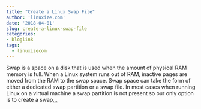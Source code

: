 ```yaml
---
title: "Create a Linux Swap File"
author: 'linuxize.com'
date: '2018-04-01'
slug: create-a-linux-swap-file
categories:
- bloglink
tags:
  - linuxizecom
---
```


Swap is a space on a disk that is used when the amount of physical RAM memory is full. When a Linux system runs out of RAM, inactive pages are moved from the RAM to the swap space. Swap space can take the form of either a dedicated swap partition or a swap file. In most cases when running Linux on a virtual machine a swap partition is not present so our only option is to create a swap[... <i class="fas fa-external-link-alt"></i>](https://linuxize.com/post/create-a-linux-swap-file/)

